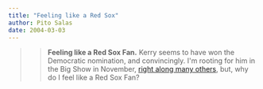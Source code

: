 ```yaml
---
title: "Feeling like a Red Sox"
author: Pito Salas
date: 2004-03-03
---
```



>>

>> **Feeling like a Red Sox Fan.** Kerry seems to have won the Democratic
nomination, and convincingly. I'm rooting for him in the Big Show in November,
[right along many
others](<http://www.hyperorg.com/blogger/mtarchive/002469.html>), but, why do
I feel like a Red Sox Fan?


